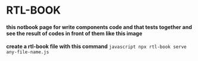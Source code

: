 # RTL-BOOK

<h4> this notbook page  for write components code and that tests together and see the result of codes in front of them like this image </h4>

 **create a rtl-book file with this command**
`javascript
npx rtl-book serve any-file-name.js
`
